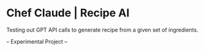 # Chef Claude | Recipe AI

Testing out GPT API calls to generate recipe from a given set of ingredients.

– Experimental Project –
